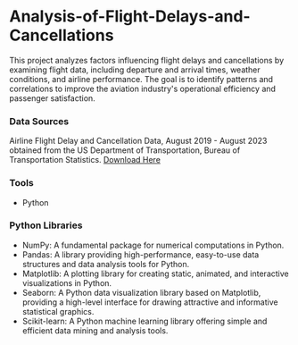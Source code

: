 # Analysis-of-Flight-Delays-and-Cancellations
This project analyzes factors influencing flight delays and cancellations by examining flight data, including departure and arrival times, weather conditions, and airline performance. The goal is to identify patterns and correlations to improve the aviation industry's operational efficiency and passenger satisfaction.

### Data Sources

Airline Flight Delay and Cancellation Data, August 2019 - August 2023 obtained from the US Department of Transportation, Bureau of Transportation Statistics.
[Download Here](https://www.transtats.bts.gov)

### Tools
- Python
  
### Python Libraries
- NumPy: A fundamental package for numerical computations in Python.
- Pandas: A library providing high-performance, easy-to-use data structures and data analysis tools for Python.
- Matplotlib: A plotting library for creating static, animated, and interactive visualizations in Python.
- Seaborn: A Python data visualization library based on Matplotlib, providing a high-level interface for drawing attractive and informative statistical graphics.
- Scikit-learn: A Python machine learning library offering simple and efficient data mining and analysis tools.



